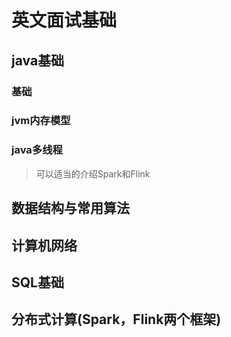 # 英文面试基础

## java基础
### 基础

### jvm内存模型

### java多线程
> 可以适当的介绍Spark和Flink

## 数据结构与常用算法

## 计算机网络

## SQL基础

## 分布式计算(Spark，Flink两个框架)

